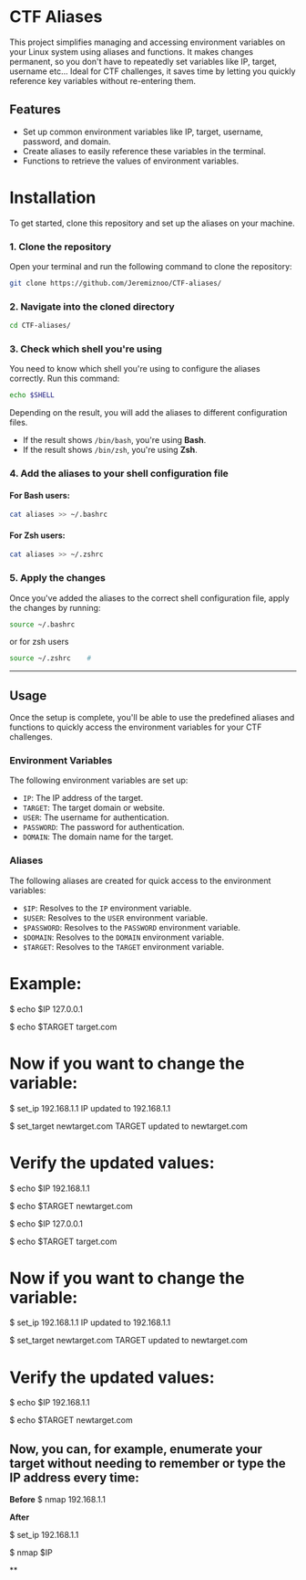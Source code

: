 # CTF Aliases

This project simplifies managing and accessing environment variables on your Linux system using aliases and functions. It makes changes permanent, so you don't have to repeatedly set variables like IP, target, username etc... 
Ideal for CTF challenges, it saves time by letting you quickly reference key variables without re-entering them.

## Features
- Set up common environment variables like IP, target, username, password, and domain.
- Create aliases to easily reference these variables in the terminal.
- Functions to retrieve the values of environment variables.

# Installation

To get started, clone this repository and set up the aliases on your machine.

### 1. Clone the repository

Open your terminal and run the following command to clone the repository:

```bash
git clone https://github.com/Jeremiznoo/CTF-aliases/
```

### 2. Navigate into the cloned directory

```bash
cd CTF-aliases/
```

### 3. Check which shell you're using

You need to know which shell you're using to configure the aliases correctly. Run this command:

```bash
echo $SHELL
```

Depending on the result, you will add the aliases to different configuration files.

- If the result shows `/bin/bash`, you're using **Bash**.
- If the result shows `/bin/zsh`, you're using **Zsh**.

### 4. Add the aliases to your shell configuration file

#### For **Bash** users:
```bash
cat aliases >> ~/.bashrc
```

#### For **Zsh** users:
```bash
cat aliases >> ~/.zshrc
```

### 5. Apply the changes

Once you've added the aliases to the correct shell configuration file, apply the changes by running:

```bash
source ~/.bashrc
```
or for zsh users
```bash
source ~/.zshrc    # 
```

---

## Usage

Once the setup is complete, you'll be able to use the predefined aliases and functions to quickly access the environment variables for your CTF challenges.

### Environment Variables
The following environment variables are set up:

- `IP`: The IP address of the target.
- `TARGET`: The target domain or website.
- `USER`: The username for authentication.
- `PASSWORD`: The password for authentication.
- `DOMAIN`: The domain name for the target.

### Aliases

The following aliases are created for quick access to the environment variables:

- `$IP`: Resolves to the `IP` environment variable.
- `$USER`: Resolves to the `USER` environment variable.
- `$PASSWORD`: Resolves to the `PASSWORD` environment variable.
- `$DOMAIN`: Resolves to the `DOMAIN` environment variable.
- `$TARGET`: Resolves to the `TARGET` environment variable.

# Example:

$ echo $IP
127.0.0.1

$ echo $TARGET
target.com

# Now if you want to change the variable:

$ set_ip 192.168.1.1
IP updated to 192.168.1.1

$ set_target newtarget.com
TARGET updated to newtarget.com

# Verify the updated values:

$ echo $IP
192.168.1.1

$ echo $TARGET
newtarget.com

$ echo $IP
127.0.0.1

$ echo $TARGET
target.com

# Now if you want to change the variable:

$ set_ip 192.168.1.1
IP updated to 192.168.1.1

$ set_target newtarget.com
TARGET updated to newtarget.com

# Verify the updated values:

$ echo $IP
192.168.1.1

$ echo $TARGET
newtarget.com

## Now, you can, for example, enumerate your target without needing to remember or type the IP address every time:

**Before**
$ nmap 192.168.1.1

**After**

$ set_ip 192.168.1.1

$ nmap $IP

**
